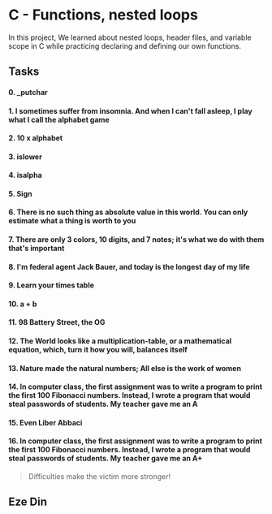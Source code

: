# C - Functions, nested loops
In this project, We learned about nested loops, header files, and variable scope in C while practicing declaring and defining our own functions.
## Tasks
#### 0. _putchar
#### 1. I sometimes suffer from insomnia. And when I can't fall asleep, I play what I call the alphabet game
#### 2. 10 x alphabet
#### 3. islower
#### 4. isalpha
#### 5. Sign
#### 6. There is no such thing as absolute value in this world. You can only estimate what a thing is worth to you
#### 7. There are only 3 colors, 10 digits, and 7 notes; it's what we do with them that's important
#### 8. I'm federal agent Jack Bauer, and today is the longest day of my life
#### 9. Learn your times table
#### 10. a + b
#### 11. 98 Battery Street, the OG
#### 12. The World looks like a multiplication-table, or a mathematical equation, which, turn it how you will, balances itself
#### 13. Nature made the natural numbers; All else is the work of women
#### 14. In computer class, the first assignment was to write a program to print the first 100 Fibonacci numbers. Instead, I wrote a program that would steal passwords of students. My teacher gave me an A
#### 15. Even Liber Abbaci
#### 16. In computer class, the first assignment was to write a program to print the first 100 Fibonacci numbers. Instead, I wrote a program that would steal passwords of students. My teacher gave me an A+
>Difficulties make the victim more stronger!
## Eze Din
